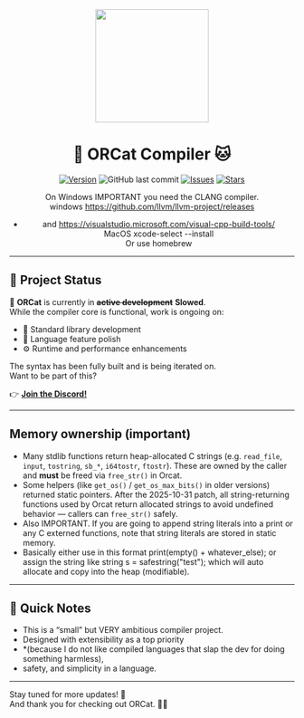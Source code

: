 <div align="center">

<img src="https://github.com/user-attachments/assets/02dfcb6a-84e6-4954-b9a8-e911f462359f" width="200"/>

# 🐋 ORCat Compiler 🐱

[![Version](https://img.shields.io/badge/ORCatCompiler‑VER-1.8‑Beta-blue)](https://github.com/MikaLorielle/Orcat-Lang)
![GitHub last commit](https://img.shields.io/github/last-commit/MikaLorielle/Orcat-lang)
[![Issues](https://img.shields.io/github/issues/MikaLorielle/Orcat-Lang.svg)](https://github.com/MikaLorielle/Orcat-Lang/issues)
[![Stars](https://img.shields.io/github/stars/MikaLorielle/Orcat-Lang.svg?style=social)](https://github.com/MikaLorielle/Orcat-Lang/stargazers)

On Windows IMPORTANT you need the CLANG compiler. <br>
windows https://github.com/llvm/llvm-project/releases <br>
- and https://visualstudio.microsoft.com/visual-cpp-build-tools/ <br>
MacOS xcode-select --install <br>
Or use homebrew <br>
</div>

---

## 🚧 Project Status
🐋
**ORCat** is currently in ~~**active development**~~ **Slowed**.  
While the compiler core is functional, work is ongoing on:

- 🧱 Standard library development  
- 🧬 Language feature polish  
- ⚙️ Runtime and performance enhancements

The syntax has been fully built and is being iterated on.  
Want to be part of this?

👉 **[Join the Discord!](https://discord.gg/zmnuz4h88x)**

---
## Memory ownership (important)

- Many stdlib functions return heap-allocated C strings (e.g. `read_file`, `input`, `tostring`, `sb_*`, `i64tostr`, `ftostr`). These are owned by the caller and **must** be freed via `free_str()` in Orcat.
- Some helpers (like `get_os()` / `get_os_max_bits()` in older versions) returned static pointers. After the 2025-10-31 patch, all string-returning functions used by Orcat return allocated strings to avoid undefined behavior — callers can `free_str()` safely.
- Also IMPORTANT. If you are going to append string literals into a print or any C externed functions, note that string literals are stored in static memory.
- Basically either use in this format print(empty() + whatever_else); or assign the string like string s = safestring("test"); which will auto allocate and copy into the heap (modifiable).
---

## 📌 Quick Notes

- This is a “small” but VERY ambitious compiler project.
- Designed with extensibility as a top priority
- *(because I do not like compiled languages that slap the dev for doing something harmless),
- safety, and simplicity in a language.

---

Stay tuned for more updates! 🌟  
And thank you for checking out ORCat. 🐋🐱
